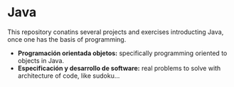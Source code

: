 # Java

This repository conatins several projects and exercises introducting Java, once one has the basis of programming.

* **Programación orientada objetos:** specifically programming oriented to objects in Java.
* **Especificación y desarrollo de software:** real problems to solve with architecture of code, like sudoku...
